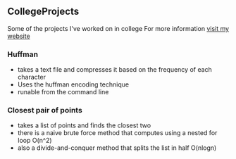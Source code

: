 ## CollegeProjects
Some of the projects I've worked on in college
For more information [visit my website](https://isaacbrinkman.wixsite.com/mysite)

### Huffman
 * takes a text file and compresses it based on the frequency of each character
 * Uses the huffman encoding technique
 * runable from the command line

### Closest pair of points
* takes a list of points and finds the closest two
* there is a naive brute force method that computes using a nested for loop O(n^2)
* also a divide-and-conquer method that splits the list in half O(nlogn)
